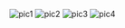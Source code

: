 ![pic1](https://github.com/user-attachments/assets/9fb402bd-66b9-4270-ad53-ed291fd3ac68)
![pic2](https://github.com/user-attachments/assets/f2294fef-1f15-45ed-b861-4bbd1c853039)
![pic3](https://github.com/user-attachments/assets/2477550f-328d-41ca-97d9-80932e33a020)
![pic4](https://github.com/user-attachments/assets/392ca970-1239-4c35-be52-9069841e56d7)

